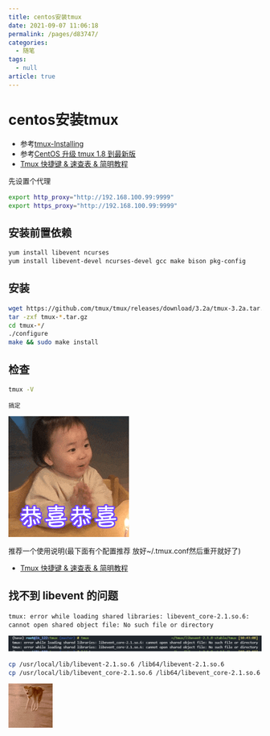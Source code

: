 ```yaml
---
title: centos安装tmux
date: 2021-09-07 11:06:18
permalink: /pages/d83747/
categories: 
  - 随笔
tags: 
  - null
article: true
---
```

# centos安装tmux

* 参考[tmux-Installing](https://github.com/tmux/tmux/wiki/Installing)
* 参考[CentOS 升级 tmux 1.8 到最新版](https://blog.csdn.net/gneveek/article/details/82803909)
* [Tmux 快捷键 & 速查表 & 简明教程](https://gist.github.com/AngusWG/44043bee8a0e4c39331443ef71efc9b7)

先设置个代理

``` bash
export http_proxy="http://192.168.100.99:9999"
export https_proxy="http://192.168.100.99:9999"
```

## 安装前置依赖

``` bash
yum install libevent ncurses
yum install libevent-devel ncurses-devel gcc make bison pkg-config
```

## 安装

``` bash
wget https://github.com/tmux/tmux/releases/download/3.2a/tmux-3.2a.tar.gz
tar -zxf tmux-*.tar.gz
cd tmux-*/
./configure
make && sudo make install
```

## 检查

```bash
tmux -V
```

`搞定`

![搞定](../images/2021-09-07-11-15-40.gif)

推荐一个使用说明(最下面有个配置推荐 放好~/.tmux.conf然后重开就好了)

* [Tmux 快捷键 & 速查表 & 简明教程](https://gist.github.com/AngusWG/44043bee8a0e4c39331443ef71efc9b7)

## 找不到 libevent 的问题

`tmux: error while loading shared libraries: libevent_core-2.1.so.6: cannot open shared object file: No such file or directory`

![问题1](../images/2021-09-07-11-19-53.png)

```bash
cp /usr/local/lib/libevent-2.1.so.6 /lib64/libevent-2.1.so.6
cp /usr/local/lib/libevent_core-2.1.so.6 /lib64/libevent_core-2.1.so.6
```

![.](../images/2021-09-07-11-16-11.gif)
